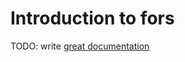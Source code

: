 # Introduction to fors

TODO: write [great documentation](http://jacobian.org/writing/great-documentation/what-to-write/)
